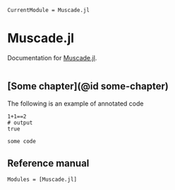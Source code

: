 ```@meta
CurrentModule = Muscade.jl
```

# Muscade.jl

Documentation for [Muscade.jl](https://github.com/SINTEF/Muscade.jl).

```@index
```

## [Some chapter](@id some-chapter)

The following is an example of annotated code

```jldoctest EspyDemo; output = false
1+1==2
# output
true
```

```julia
some code
```
## Reference manual


```@autodocs
Modules = [Muscade.jl]
```
